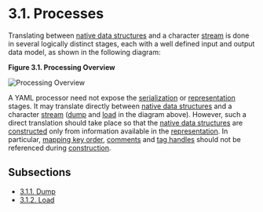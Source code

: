 # 3.1. Processes

Translating between [native data structures](https://yaml.org/spec/1.2.2/#representing-native-data-structures) and a character [stream](https://yaml.org/spec/1.2.2/#streams) is done in several logically distinct stages, each with a well defined input and output data model, as shown in the following diagram:

**Figure 3.1. Processing Overview**

![Processing Overview](https://yaml.org/spec/1.2.2/img/overview2.svg)

A YAML processor need not expose the [serialization](https://yaml.org/spec/1.2.2/#serialization-tree) or [representation](https://yaml.org/spec/1.2.2/#representation-graph) stages. It may translate directly between [native data structures](https://yaml.org/spec/1.2.2/#representing-native-data-structures) and a character [stream](https://yaml.org/spec/1.2.2/#streams) ([dump](https://yaml.org/spec/1.2.2/#dump) and [load](https://yaml.org/spec/1.2.2/#load) in the diagram above). However, such a direct translation should take place so that the [native data structures](https://yaml.org/spec/1.2.2/#representing-native-data-structures) are [constructed](https://yaml.org/spec/1.2.2/#constructing-native-data-structures) only from information available in the [representation](https://yaml.org/spec/1.2.2/#representation-graph). In particular, [mapping key order](https://yaml.org/spec/1.2.2/#mapping), [comments](https://yaml.org/spec/1.2.2/#comments) and [tag handles](https://yaml.org/spec/1.2.2/#tag-handles) should not be referenced during [construction](https://yaml.org/spec/1.2.2/#constructing-native-data-structures).

## Subsections

- [3.1.1. Dump](3.1.1-dump.md)
- [3.1.2. Load](3.1.2-load.md)